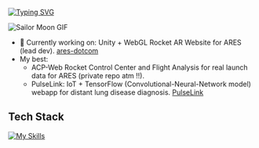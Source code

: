 [![Typing SVG](https://readme-typing-svg.demolab.com?font=Press+Start+2P&duration=2000&pause=1000&color=F7C8F6&width=620&lines=%E2%99%A1%E2%99%A1%E2%99%A1+Lukewarm+Welcome++from+Val+%E2%99%A1%E2%99%A1%E2%99%A1)](https://git.io/typing-svg)

![Sailor Moon GIF](https://i.pinimg.com/originals/b9/34/df/b934df3961e1db619bf0c7f20eb8cc6b.gif)

- 🔭 Currently working on: Unity + WebGL Rocket AR Website for ARES (lead dev). [ares-dotcom](https://github.com/ares-rocketry/official-website)
- My best:
  - ACP-Web Rocket Control Center and Flight Analysis for real launch data for ARES (private repo atm !!).
  -  PulseLink: IoT + TensorFlow (Convolutional-Neural-Network model) webapp for distant lung disease diagnosis. [PulseLink](https://github.com/Tran-Ha-My/PulseLink2025)

## Tech Stack
[![My Skills](https://skillicons.dev/icons?i=react,unity,touchdesigner,tensorflow,opencv,postman,tailwind,figma,nodejs,express,fastapi,mongodb,docker,js,py,c,git)](https://skillicons.dev)
<!--
**Tran-Ha-My/Tran-Ha-My** is a ✨ _special_ ✨ repository because its `README.md` (this file) appears on your GitHub profile.

Here are some ideas to get you started:

- 🔭 I’m currently working on ...
- 🌱 I’m currently learning ...
- 👯 I’m looking to collaborate on ...
- 🤔 I’m looking for help with ...
- 💬 Ask me about ...
- 📫 How to reach me: ...
- 😄 Pronouns: ...
- ⚡ Fun fact: ...
-->
